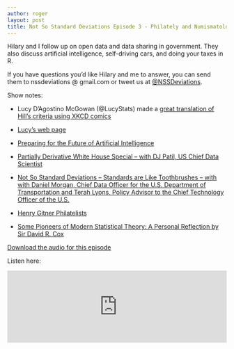 ```yaml
---
author: roger
layout: post
title: Not So Standard Deviations Episode 3 - Philately and Numismatology
---
```


Hilary and I follow up on open data and data sharing in government. They also discuss artificial intelligence, self-driving cars, and doing your taxes in R. 

If you have questions you’d like Hilary and me to answer, you can send them to nssdeviations @ gmail.com or tweet us at [@NSSDeviations](https://twitter.com/nssdeviations).

Show notes:

* Lucy D’Agostino McGowan (@LucyStats) made a [great translation of Hill’s criteria using XKCD comics](http://www.lucymcgowan.com/hill-for-data-scientists.html)

* [Lucy’s web page](http://www.lucymcgowan.com)

* [Preparing for the Future of Artificial Intelligence](https://www.whitehouse.gov/sites/default/files/whitehouse_files/microsites/ostp/NSTC/preparing_for_the_future_of_ai.pdf)

* [Partially Derivative White House Special – with DJ Patil, US Chief Data Scientist](http://12%20Dec%202016%20White%20House%20Special%20with%20DJ%20Patil,%20US%20Chief%20Data%20Scientist)

* [Not So Standard Deviations – Standards are Like Toothbrushes – with with Daniel Morgan, Chief Data Officer for the U.S. Department of Transportation and Terah Lyons, Policy Advisor to the Chief Technology Officer of the U.S.](https://soundcloud.com/nssd-podcast/episode-29-standards-are-like-toothbrushes)

* [Henry Gitner Philatelists](http://www.hgitner.com)

* [Some Pioneers of Modern Statistical Theory: A Personal Reflection by Sir David R. Cox](https://drive.google.com/file/d/0B678uTpUfn80a2RkOUc5LW51cVU/view?usp=sharing)


[Download the audio for this episode](https://soundcloud.com/nssd-podcast/episode-30-philately-and-numismatology)

Listen here:
<iframe width="100%" height="166" scrolling="no" frameborder="no" src="https://w.soundcloud.com/player/?url=https%3A//api.soundcloud.com/tracks/301065336&amp;color=ff5500&amp;auto_play=false&amp;hide_related=false&amp;show_comments=true&amp;show_user=true&amp;show_reposts=false"></iframe>
